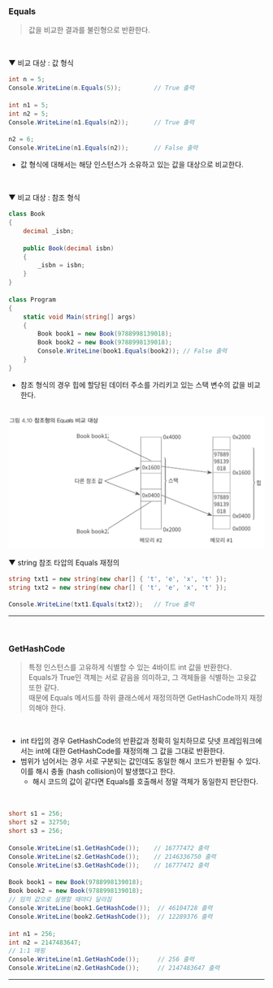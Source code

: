 ### Equals
> 값을 비교한 결과를 불린형으로 반환한다.
<br>

▼ 비교 대상 : 값 형식
```csharp
int n = 5;
Console.WriteLine(n.Equals(5));         // True 출력

int n1 = 5;
int n2 = 5;
Console.WriteLine(n1.Equals(n2));       // True 출력

n2 = 6;
Console.WriteLine(n1.Equals(n2));       // False 출력
```
- 값 형식에 대해서는 해당 인스턴스가 소유하고 있는 값을 대상으로 비교한다.
<br>

▼ 비교 대상 : 참조 형식
```csharp
class Book
{
    decimal _isbn;

    public Book(decimal isbn)
    {
        _isbn = isbn;
    }
}

class Program
{
    static void Main(string[] args)
    {
        Book book1 = new Book(9788998139018);
        Book book2 = new Book(9788998139018);
        Console.WriteLine(book1.Equals(book2)); // False 출력
    }
}
```
- 참조 형식의 경우 힙에 할당된 데이터 주소를 가리키고 있는 스택 변수의 값을 비교한다.
<br>

<img src="../Images/4_10.png" width="700"/>

<br>

▼ string 참조 타압의 Equals 재정의
```csharp
string txt1 = new string(new char[] { 't', 'e', 'x', 't' });
string txt2 = new string(new char[] { 't', 'e', 'x', 't' });

Console.WriteLine(txt1.Equals(txt2));   // True 출력
```

****
<br>

### GetHashCode
> 특정 인스턴스를 고유하게 식별할 수 있는 4바이트 int 값을 반환한다.    
> Equals가 True인 객체는 서로 같음을 의미하고, 그 객체들을 식별하는 고윳값 또한 같다.    
> 때문에 Equals 메서드를 하위 클래스에서 재정의하면 GetHashCode까지 재정의해야 한다.
<br>

- int 타입의 경우 GetHashCode의 반환값과 정확히 일치하므로 닷넷 프레임워크에서는 int에 대한 GetHashCode를 재정의해 그 값을 그대로 반환한다.
- 범위가 넘어서는 경우 서로 구분되는 값인데도 동일한 해시 코드가 반환될 수 있다. 이를 해시 충돌 (hash collision)이 발생했다고 한다.
    - 해시 코드의 값이 같다면 Equals를 호출해서 정말 객체가 동일한지 판단한다.
<br>

```csharp
short s1 = 256;
short s2 = 32750;
short s3 = 256;

Console.WriteLine(s1.GetHashCode());    // 16777472 출력
Console.WriteLine(s2.GetHashCode());    // 2146336750 출력
Console.WriteLine(s3.GetHashCode());    // 16777472 출력

Book book1 = new Book(9788998139018);
Book book2 = new Book(9788998139018);
// 임의 값으로 실행할 때마다 달라짐
Console.WriteLine(book1.GetHashCode());  // 46104728 출력
Console.WriteLine(book2.GetHashCode());  // 12289376 출력

int n1 = 256;
int n2 = 2147483647;
// 1:1 매핑
Console.WriteLine(n1.GetHashCode());     // 256 출력
Console.WriteLine(n2.GetHashCode());     // 2147483647 출력
```

****
<br>
